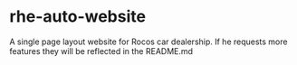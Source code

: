 # rhe-auto-website
A single page layout website for Rocos car dealership. If he requests more features they will be reflected in the README.md
